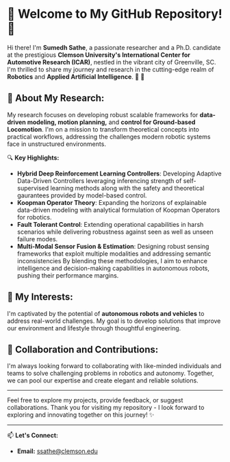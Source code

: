 # 🌟 Welcome to My GitHub Repository! 🌟

Hi there! I'm **Sumedh Sathe**, a passionate researcher and a Ph.D. candidate at the prestigious **Clemson University's International Center for Automotive Research (ICAR)**, nestled in the vibrant city of Greenville, SC. I'm thrilled to share my journey and research in the cutting-edge realm of **Robotics** and **Applied Artificial Intelligence**. 🚗 :robot:

## 🚀 About My Research:
My research focuses on developing robust scalable frameworks for **data-driven modeling, motion planning,** and **control for Ground-based Locomotion**. I'm on a mission to transform theoretical concepts into practical workflows, addressing the challenges modern robotic systems face in unstructured environments.

🔍 **Key Highlights:**
- **Hybrid Deep Reinforcement Learning Controllers**: Developing Adaptive Data-Driven Controllers leveraging inferencing strength of self-supervised learning methods along with the safety and theoretical gaurantees provided by model-based control.
- **Koopman Operator Theory**: Expanding the horizons of explainable data-driven modeling with analytical formulation of Koopman Operators for robotics.
- **Fault Tolerant Control**: Extending operational capabilities in harsh scenarios while delivering robustness against seen as well as unseen failure modes.
- **Multi-Modal Sensor Fusion & Estimation**: Designing robust sensing frameworks that exploit multiple modalities and addressing semantic inconsistencies
By blending these methodologies, I aim to enhance intelligence and decision-making capabilities in autonomous robots, pushing their performance margins.

## 🌱 My Interests:
I'm captivated by the potential of **autonomous robots and vehicles** to address real-world challenges. My goal is to develop solutions that improve our environment and lifestyle through thoughtful engineering.

## 🤝 Collaboration and Contributions:
I'm always looking forward to collaborating with like-minded individuals and teams to solve challenging problems in robotics and autonomy. Together, we can pool our expertise and create elegant and reliable solutions.


---

Feel free to explore my projects, provide feedback, or suggest collaborations. Thank you for visiting my repository - I look forward to exploring and innovating together on this journey! ✨

---

📫 **Let's Connect:**

- **Email:** [ssathe@clemson.edu](mailto:ssathe@clemson.edu)



<!--

Here are some ideas to get you started:

- 🔭 I’m currently working on ...
- 🌱 I’m currently learning ...
- 👯 I’m looking to collaborate on ...
- 🤔 I’m looking for help with ...
- 💬 Ask me about ...
- 📫 How to reach me: ...
- 😄 Pronouns: ...
- ⚡ Fun fact: ...
-->
